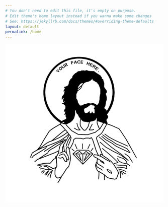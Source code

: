 ```yaml
---
# You don't need to edit this file, it's empty on purpose.
# Edit theme's home layout instead if you wanna make some changes
# See: https://jekyllrb.com/docs/themes/#overriding-theme-defaults
layout: default
permalink: /home
---
```


<a href="/gallery">
  <img class="jesus" src="/assets/jesus.png">
</a>
